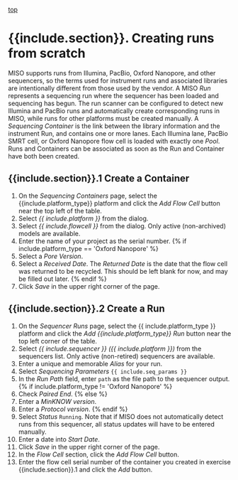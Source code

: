 <a name="runs-new" href="#" id="toplink">top</a>

# {{include.section}}. Creating runs from scratch

MISO supports runs from Illumina, PacBio, Oxford Nanopore, and other sequencers, so 
the terms used for instrument runs and associated libraries are intentionally 
different from those used by the vendor. A MISO _Run_ represents a sequencing run 
where the sequencer has been loaded and sequencing has begun. The run scanner can be
configured to detect new Illumina and PacBio runs and automatically create
corresponding runs in MISO, while runs for other platforms must be created manually.
A _Sequencing Container_ is the link between the library information and the
instrument Run, and contains one or more lanes. Each Illumina lane, PacBio SMRT 
cell, or Oxford Nanopore flow cell is loaded with exactly one _Pool_.  Runs and
Containers can be associated as soon as the Run and Container have both been created.

## {{include.section}}.1 Create a Container

1. On the _Sequencing Containers_ page, select the {{include.platform_type}} platform and
   click the _Add Flow Cell_ button near the top left of the table.
1. Select _{{ include.platform }}_ from the dialog.
1. Select _{{ include.flowcell }}_ from the dialog. Only active (non-archived) models are
   available.
1. Enter the name of your project as the serial number.
{% if include.platform_type == 'Oxford Nanopore' %}
1. Select a _Pore Version_.
1. Select a _Received Date_. The _Returned Date_ is the date that the flow cell was returned
to be recycled. This should be left blank for now, and may be filled out later.
{% endif %}
1. Click _Save_ in the upper right corner of the page.

## {{include.section}}.2 Create a Run

1. On the _Sequencer Runs_ page, select the {{ include.platform_type }} platform and click the 
   _Add {{include.platform_type}} Run_ button near the top left corner of the table.
1. Select _{{ include.sequencer }} ({{ include.platform }})_ from the sequencers list. Only
   active (non-retired) sequencers are available.
1. Enter a unique and memorable _Alias_ for your run.
1. Select _Sequencing Parameters_ `{{ include.seq_params }}`
1. In the _Run Path_ field, enter `path` as the file path to the sequencer output.
{% if include.platform_type != 'Oxford Nanopore' %}
1. Check _Paired End_.
{% else %}
1. Enter a _MinKNOW version_.
1. Enter a _Protocol version_.
{% endif %}
1. Select _Status_ `Running`. Note that if MISO does not automatically detect runs
   from this sequencer, all status updates will have to be entered manually.
1. Enter a date into _Start Date_.
1. Click _Save_ in the upper right corner of the page.
1. In the _Flow Cell_ section, click the _Add Flow Cell_ button.
1. Enter the flow cell serial number of the container you created in exercise
   {{include.section}}.1 and click the _Add_ button.
